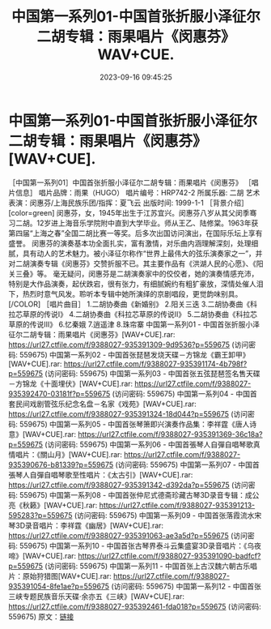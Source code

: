 ﻿---
title: 中国第一系列01-中国首张折服小泽征尔二胡专辑：雨果唱片《闵惠芬》WAV+CUE.
date: 2023-09-16 09:45:25
categories: 古典音乐、新世纪、纯音雅乐
tags: 纯音雅乐
---
# 中国第一系列01-中国首张折服小泽征尔二胡专辑：雨果唱片《闵惠芬》[WAV+CUE].

［中国第一系列01］中国首张折服小泽征尔二胡专辑：雨果唱片《闵惠芬》
［唱片信息］
唱片品牌：雨果（HUGO）
唱片编号：HRP742-2
所属乐器: 二胡
艺术表演：闵惠芬/上海民族乐团/指挥：夏飞云
出版时间: 1999-1-1
［背景介绍］
[color=green]
闵惠芬，女，1945年出生于江苏宜兴。闵惠芬八岁从其父闵季骞习二胡。12岁进上海音乐学院附中直到大学毕业。师从王乙、陆修棠。1963年获第四届“上海之春”全国二胡比赛一等奖。后多次出国访问演出，在国际乐坛上享有盛誉。
闵惠芬的演奏基本功全面扎实，富有激情，对乐曲内涵理解深刻，处理细腻，具有动人的艺术魅力。被小泽征尔称作“世界上最伟大的弦乐演奏家之一”，并对二胡演奏专辑《闵惠芬》交赞折服不已。其主要作品有《洪湖人民的心愿》、《阳关三叠》等。
毫无疑问，闵惠芬是二胡演奏家中的佼佼者，她的演奏情感充沛，特别是大作品演奏，起伏跌宕，很有张力，有细腻婉约有粗犷豪放，深情处催人泪下，热烈时意气风发。聆听本专辑中她所演绎的京剧唱段，更觉韵味别具。
[/COLOR]
［唱片曲目］
1.二胡协奏曲《新婚别》
2.阳关三迭
3.二胡协奏曲《科拉芯草原的传说I》
4.二胡协奏曲《科拉芯草原的传说II》
5.二胡协奏曲《科拉芯草原的传说III》
6.忆秦娥
7.逍遥津
8.珠帘寨
中国第一系列01 - 中国首张折服小泽征尔二胡专辑：雨果唱片《闵惠芬》[WAV+CUE].rar: https://url27.ctfile.com/f/9388027-935391309-9d9536?p=559675
(访问密码: 559675)
中国第一系列02 - 中国首张琵琶发烧天碟－方锦龙《霸王卸甲》[WAV+CUE].rar: https://url27.ctfile.com/f/9388027-935391174-4b798f?p=559675
(访问密码: 559675)
中国第一系列03 - 中国首张五弦琵琶签名售天碟－方锦龙《十面埋伏》[WAV+CUE].rar: https://url27.ctfile.com/f/9388027-935392470-03181f?p=559675
(访问密码: 559675)
中国第一系列04 - 中国首套民间戏剧管弦乐纪念名盘－名家《戏苑》[WAV+CUE].rar: https://url27.ctfile.com/f/9388027-935391324-18d044?p=559675
(访问密码: 559675)
中国第一系列05 - 中国首张琴箫即兴演奏作品集：李祥霆《唐人诗意》[WAV+CUE].rar: https://url27.ctfile.com/f/9388027-935391369-36c18a?p=559675
(访问密码: 559675)
中国第一系列06 - 中国首張琴人自彈自唱琴歌真情唱片：《關山月》[WAV+CUE].rar: https://url27.ctfile.com/f/9388027-935390676-b81339?p=559675
(访问密码: 559675)
中国第一系列07 - 中国首張琴人自彈自唱琴歌至性唱片：《太古引》[WAV+CUE].rar: https://url27.ctfile.com/f/9388027-935391342-d392da?p=559675
(访问密码: 559675)
中国第一系列08 - 中国首张仲尼式德斋珍藏古琴3D录音专辑：成公亮《秋籁》[WAV+CUE].rar: https://url27.ctfile.com/f/9388027-935391213-595283?p=559675
(访问密码: 559675)
中国第一系列09 - 中国首张落霞流水宋琴3D录音唱片：李祥霆《幽居》[WAV+CUE].rar: https://url27.ctfile.com/f/9388027-935391063-ae3a5d?p=559675
(访问密码: 559675)
中国第一系列10 - 中国首张古琴界泰斗云集盛宴3D录音唱片：《乌夜啼》[WAV+CUE].rar: https://url27.ctfile.com/f/9388027-935391090-badfcf?p=559675
(访问密码: 559675)
中国第一系列11 - 中国首张上古汉魏六朝古乐唱片：原始狩猎图[WAV+CUE].rar: https://url27.ctfile.com/f/9388027-935391054-8fe1ae?p=559675
(访问密码: 559675)
中国第一系列12 - 中国首张三峡专题民族音乐天碟·余亦五《三峡》[WAV+CUE].rar: https://url27.ctfile.com/f/9388027-935392461-fda018?p=559675
(访问密码: 559675)
原文：[链接](https://blog.sina.com.cn/s/blog_1647c7e76010313gb.html)